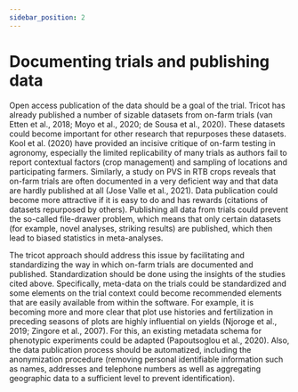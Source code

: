 ```yaml
---
sidebar_position: 2
---
```


# Documenting trials and publishing data 

Open access publication of the data should be a goal of the trial. Tricot has already published a number of sizable datasets from on-farm trials (van Etten et al., 2018; Moyo et al., 2020; de Sousa et al., 2020). These datasets could become important for other research that repurposes these datasets. Kool et al. (2020) have provided an incisive critique of on-farm testing in agronomy, especially the limited replicability of many trials as authors fail to report contextual factors (crop management) and sampling of locations and participating farmers. Similarly, a study on PVS in RTB crops reveals that on-farm trials are often documented in a very deficient way and that data are hardly published at all (Jose Valle et al., 2021). Data publication could become more attractive if it is easy to do and has rewards (citations of datasets repurposed by others). Publishing all data from trials could prevent the so-called file-drawer problem, which means that only certain datasets (for example, novel analyses, striking results) are published, which then lead to biased statistics in meta-analyses.

The tricot approach should address this issue by facilitating and standardizing the way in which on-farm trials are documented and published. Standardization should be done using the insights of the studies cited above. Specifically, meta-data on the trials could be standardized and some elements on the trial context could become recommended elements that are easily available from within the software. For example, it is becoming more and more clear that plot use histories and fertilization in preceding seasons of plots are highly influential on yields (Njoroge et al., 2019; Zingore et al., 2007). For this, an existing metadata schema for phenotypic experiments could be adapted (Papoutsoglou et al., 2020). Also, the data publication process should be automatized, including the anonymization procedure (removing personal identifiable information such as names, addresses and telephone numbers as well as aggregating geographic data to a sufficient level to prevent identification).

